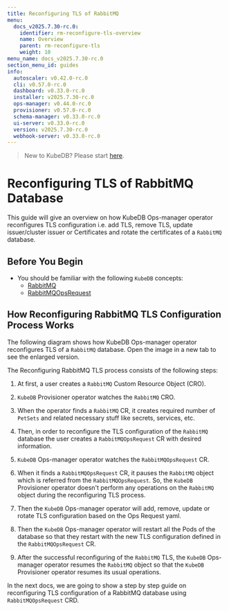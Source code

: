 ```yaml
---
title: Reconfiguring TLS of RabbitMQ
menu:
  docs_v2025.7.30-rc.0:
    identifier: rm-reconfigure-tls-overview
    name: Overview
    parent: rm-reconfigure-tls
    weight: 10
menu_name: docs_v2025.7.30-rc.0
section_menu_id: guides
info:
  autoscaler: v0.42.0-rc.0
  cli: v0.57.0-rc.0
  dashboard: v0.33.0-rc.0
  installer: v2025.7.30-rc.0
  ops-manager: v0.44.0-rc.0
  provisioner: v0.57.0-rc.0
  schema-manager: v0.33.0-rc.0
  ui-server: v0.33.0-rc.0
  version: v2025.7.30-rc.0
  webhook-server: v0.33.0-rc.0
---
```


> New to KubeDB? Please start [here](/docs/v2025.7.30-rc.0/README).

# Reconfiguring TLS of RabbitMQ Database

This guide will give an overview on how KubeDB Ops-manager operator reconfigures TLS configuration i.e. add TLS, remove TLS, update issuer/cluster issuer or Certificates and rotate the certificates of a `RabbitMQ` database.

## Before You Begin

- You should be familiar with the following `KubeDB` concepts:
  - [RabbitMQ](/docs/v2025.7.30-rc.0/guides/rabbitmq/concepts/rabbitmq)
  - [RabbitMQOpsRequest](/docs/v2025.7.30-rc.0/guides/rabbitmq/concepts/opsrequest)

## How Reconfiguring RabbitMQ TLS Configuration Process Works

The following diagram shows how KubeDB Ops-manager operator reconfigures TLS of a `RabbitMQ` database. Open the image in a new tab to see the enlarged version.

The Reconfiguring RabbitMQ TLS process consists of the following steps:

1. At first, a user creates a `RabbitMQ` Custom Resource Object (CRO).

2. `KubeDB` Provisioner  operator watches the `RabbitMQ` CRO.

3. When the operator finds a `RabbitMQ` CR, it creates required number of `PetSets` and related necessary stuff like secrets, services, etc.

4. Then, in order to reconfigure the TLS configuration of the `RabbitMQ` database the user creates a `RabbitMQOpsRequest` CR with desired information.

5. `KubeDB` Ops-manager operator watches the `RabbitMQOpsRequest` CR.

6. When it finds a `RabbitMQOpsRequest` CR, it pauses the `RabbitMQ` object which is referred from the `RabbitMQOpsRequest`. So, the `KubeDB` Provisioner  operator doesn't perform any operations on the `RabbitMQ` object during the reconfiguring TLS process.  

7. Then the `KubeDB` Ops-manager operator will add, remove, update or rotate TLS configuration based on the Ops Request yaml.

8. Then the `KubeDB` Ops-manager operator will restart all the Pods of the database so that they restart with the new TLS configuration defined in the `RabbitMQOpsRequest` CR.

9. After the successful reconfiguring of the `RabbitMQ` TLS, the `KubeDB` Ops-manager operator resumes the `RabbitMQ` object so that the `KubeDB` Provisioner  operator resumes its usual operations.

In the next docs, we are going to show a step by step guide on reconfiguring TLS configuration of a RabbitMQ database using `RabbitMQOpsRequest` CRD.